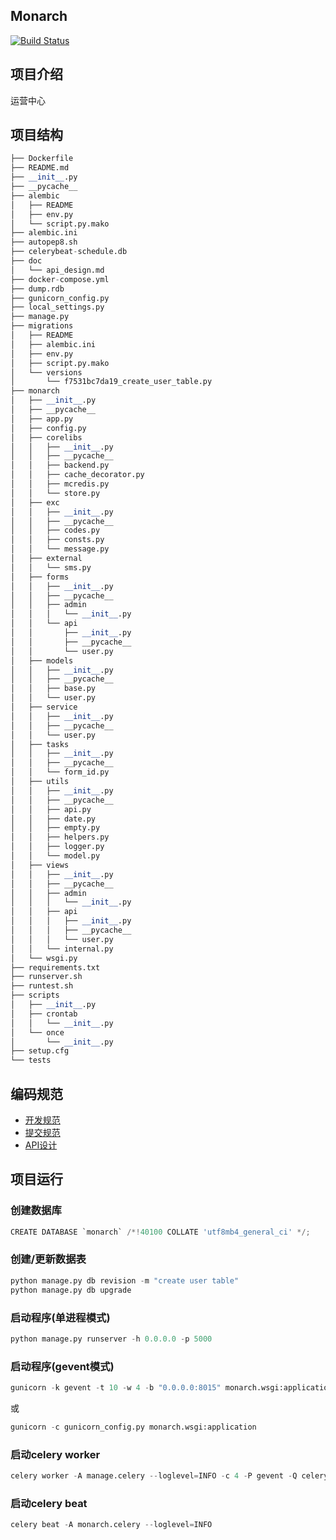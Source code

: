 ## Monarch
[![Build Status](https://travis-ci.com/xiezg247/Monarch.svg?branch=master)](https://travis-ci.com/xiezg247/Monarch)
## 项目介绍
运营中心

## 项目结构
```python
├── Dockerfile
├── README.md
├── __init__.py
├── __pycache__
├── alembic
│   ├── README
│   ├── env.py
│   └── script.py.mako
├── alembic.ini
├── autopep8.sh
├── celerybeat-schedule.db
├── doc
│   └── api_design.md
├── docker-compose.yml
├── dump.rdb
├── gunicorn_config.py
├── local_settings.py
├── manage.py
├── migrations
│   ├── README
│   ├── alembic.ini
│   ├── env.py
│   ├── script.py.mako
│   └── versions
│       └── f7531bc7da19_create_user_table.py
├── monarch
│   ├── __init__.py
│   ├── __pycache__
│   ├── app.py
│   ├── config.py
│   ├── corelibs
│   │   ├── __init__.py
│   │   ├── __pycache__
│   │   ├── backend.py
│   │   ├── cache_decorator.py
│   │   ├── mcredis.py
│   │   └── store.py
│   ├── exc
│   │   ├── __init__.py
│   │   ├── __pycache__
│   │   ├── codes.py
│   │   ├── consts.py
│   │   └── message.py
│   ├── external
│   │   └── sms.py
│   ├── forms
│   │   ├── __init__.py
│   │   ├── __pycache__
│   │   ├── admin
│   │   │   └── __init__.py
│   │   └── api
│   │       ├── __init__.py
│   │       ├── __pycache__
│   │       └── user.py
│   ├── models
│   │   ├── __init__.py
│   │   ├── __pycache__
│   │   ├── base.py
│   │   └── user.py
│   ├── service
│   │   ├── __init__.py
│   │   ├── __pycache__
│   │   └── user.py
│   ├── tasks
│   │   ├── __init__.py
│   │   ├── __pycache__
│   │   └── form_id.py
│   ├── utils
│   │   ├── __init__.py
│   │   ├── __pycache__
│   │   ├── api.py
│   │   ├── date.py
│   │   ├── empty.py
│   │   ├── helpers.py
│   │   ├── logger.py
│   │   └── model.py
│   ├── views
│   │   ├── __init__.py
│   │   ├── __pycache__
│   │   ├── admin
│   │   │   └── __init__.py
│   │   ├── api
│   │   │   ├── __init__.py
│   │   │   ├── __pycache__
│   │   │   └── user.py
│   │   └── internal.py
│   └── wsgi.py
├── requirements.txt
├── runserver.sh
├── runtest.sh
├── scripts
│   ├── __init__.py
│   ├── crontab
│   │   └── __init__.py
│   └── once
│       └── __init__.py
├── setup.cfg
└── tests
```

## 编码规范
- [开发规范](doc/开发规范.md)
- [提交规范](doc/Git提交规范.md)
- [API设计](doc/API设计.md)

## 项目运行
### 创建数据库
```python
CREATE DATABASE `monarch` /*!40100 COLLATE 'utf8mb4_general_ci' */;
```

### 创建/更新数据表
```python
python manage.py db revision -m "create user table"
python manage.py db upgrade
```

### 启动程序(单进程模式)
```python
python manage.py runserver -h 0.0.0.0 -p 5000
```

### 启动程序(gevent模式)
```python
gunicorn -k gevent -t 10 -w 4 -b "0.0.0.0:8015" monarch.wsgi:application
```
或
```python
gunicorn -c gunicorn_config.py monarch.wsgi:application
```

### 启动celery worker
```python
celery worker -A manage.celery --loglevel=INFO -c 4 -P gevent -Q celery
```

### 启动celery beat
```python
celery beat -A monarch.celery --loglevel=INFO
```
